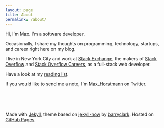 ```yaml
---
layout: page
title: About
permalink: /about/
---
```


Hi, I'm Max. I'm a software developer.

Occasionally, I share my thoughts on programming, technology, startups, and career right here on my blog.

I live in New York City and work at [Stack Exchange](http://www.stackexchange.com), the makers of [Stack Overflow](http://www.stackoverflow.com) and [Stack Overflow Careers](http://careers.stackoverflow.com), as a full-stack web developer.

Have a look at my [reading list](/reading).

If you would like to send me a note, I'm [Max_Horstmann](https://twitter.com/Max_Horstmann) on Twitter.


<br><br><br>

Made with [Jekyll](http://jekyllrb.com), theme based on [jekyll-now](https://github.com/barryclark/jekyll-now) by [barryclark](https://github.com/barryclark). Hosted on [GitHub Pages](https://pages.github.com). 

